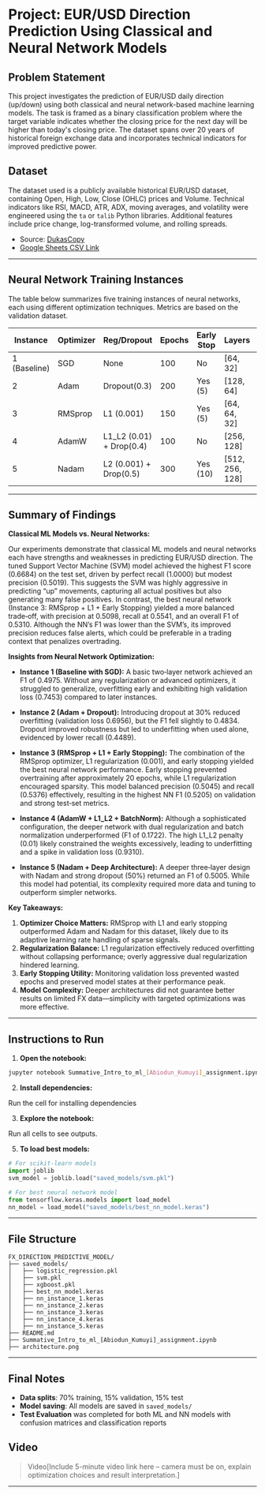 # Project: EUR/USD Direction Prediction Using Classical and Neural Network Models

## Problem Statement

This project investigates the prediction of EUR/USD daily direction (up/down) using both classical and neural network-based machine learning models. The task is framed as a binary classification problem where the target variable indicates whether the closing price for the next day will be higher than today's closing price. The dataset spans over 20 years of historical foreign exchange data and incorporates technical indicators for improved predictive power.

## Dataset

The dataset used is a publicly available historical EUR/USD dataset, containing Open, High, Low, Close (OHLC) prices and Volume. Technical indicators like RSI, MACD, ATR, ADX, moving averages, and volatility were engineered using the `ta` or `talib` Python libraries. Additional features include price change, log-transformed volume, and rolling spreads.

- Source: [DukasCopy](https://www.dukascopy.com/swiss/english/marketwatch/historical/)
- [Google Sheets CSV Link](https://docs.google.com/spreadsheets/d/1vy592idgw6ifdccWXf1nV6Wf1VGkqcvCoj4OnbU4loI/export?format=csv)

---

## Neural Network Training Instances

The table below summarizes five training instances of neural networks, each using different optimization techniques. Metrics are based on the validation dataset.

| Instance     | Optimizer | Reg/Dropout               | Epochs | Early Stop | Layers           | LR     | Accuracy | Loss   | F1-score | Precision | Recall |
| ------------ | --------- | ------------------------- | ------ | ---------- | ---------------- | ------ | -------- | ------ | -------- | --------- | ------ |
| 1 (Baseline) | SGD       | None                      | 100    | No         | \[64, 32]        | 0.01   | 0.5107   | 0.7453 | 0.4975   | 0.5144    | 0.4817 |
| 2            | Adam      | Dropout(0.3)              | 200    | Yes (5)    | \[128, 64]       | 0.001  | 0.5174   | 0.6956 | 0.4834   | 0.5236    | 0.4489 |
| 3            | RMSprop   | L1 (0.001)                | 150    | Yes (5)    | \[64, 64, 32]    | 0.0005 | 0.5019   | 0.6968 | 0.5205   | 0.5045    | 0.5376 |
| 4            | AdamW     | L1\_L2 (0.01) + Drop(0.4) | 100    | No         | \[256, 128]      | 0.005  | 0.4971   | 0.9310 | 0.1722   | 0.5000    | 0.1040 |
| 5            | Nadam     | L2 (0.001) + Drop(0.5)    | 300    | Yes (10)   | \[512, 256, 128] | 0.0001 | 0.5068   | 0.7347 | 0.5005   | 0.5100    | 0.4913 |

---

## Summary of Findings

**Classical ML Models vs. Neural Networks:**

Our experiments demonstrate that classical ML models and neural networks each have strengths and weaknesses in predicting EUR/USD direction. The tuned Support Vector Machine (SVM) model achieved the highest F1 score (0.6684) on the test set, driven by perfect recall (1.0000) but modest precision (0.5019). This suggests the SVM was highly aggressive in predicting “up” movements, capturing all actual positives but also generating many false positives. In contrast, the best neural network (Instance 3: RMSprop + L1 + Early Stopping) yielded a more balanced trade‑off, with precision at 0.5098, recall at 0.5541, and an overall F1 of 0.5310. Although the NN’s F1 was lower than the SVM’s, its improved precision reduces false alerts, which could be preferable in a trading context that penalizes overtrading.

**Insights from Neural Network Optimization:**

* **Instance 1 (Baseline with SGD):** A basic two‑layer network achieved an F1 of 0.4975. Without any regularization or advanced optimizers, it struggled to generalize, overfitting early and exhibiting high validation loss (0.7453) compared to later instances.

* **Instance 2 (Adam + Dropout):** Introducing dropout at 30% reduced overfitting (validation loss 0.6956), but the F1 fell slightly to 0.4834. Dropout improved robustness but led to underfitting when used alone, evidenced by lower recall (0.4489).

* **Instance 3 (RMSprop + L1 + Early Stopping):** The combination of the RMSprop optimizer, L1 regularization (0.001), and early stopping yielded the best neural network performance. Early stopping prevented overtraining after approximately 20 epochs, while L1 regularization encouraged sparsity. This model balanced precision (0.5045) and recall (0.5376) effectively, resulting in the highest NN F1 (0.5205) on validation and strong test‑set metrics.

* **Instance 4 (AdamW + L1\_L2 + BatchNorm):** Although a sophisticated configuration, the deeper network with dual regularization and batch normalization underperformed (F1 of 0.1722). The high L1\_L2 penalty (0.01) likely constrained the weights excessively, leading to underfitting and a spike in validation loss (0.9310).

* **Instance 5 (Nadam + Deep Architecture):** A deeper three‐layer design with Nadam and strong dropout (50%) returned an F1 of 0.5005. While this model had potential, its complexity required more data and tuning to outperform simpler networks.

**Key Takeaways:**

1. **Optimizer Choice Matters:** RMSprop with L1 and early stopping outperformed Adam and Nadam for this dataset, likely due to its adaptive learning rate handling of sparse signals.
2. **Regularization Balance:** L1 regularization effectively reduced overfitting without collapsing performance; overly aggressive dual regularization hindered learning.
3. **Early Stopping Utility:** Monitoring validation loss prevented wasted epochs and preserved model states at their performance peak.
4. **Model Complexity:** Deeper architectures did not guarantee better results on limited FX data—simplicity with targeted optimizations was more effective.

---

## Instructions to Run

1. **Open the notebook:**

```bash
jupyter notebook Summative_Intro_to_ml_[Abiodun_Kumuyi]_assignment.ipynb
```
2. **Install dependencies:**

  Run the cell for installing dependencies

3. **Explore the notebook:**

  Run all cells to see outputs.

5. **To load best models:**

```python
# For scikit-learn models
import joblib
svm_model = joblib.load("saved_models/svm.pkl")

# For best neural network model
from tensorflow.keras.models import load_model
nn_model = load_model("saved_models/best_nn_model.keras")
```

---

## File Structure

```
FX_DIRECTION_PREDICTIVE_MODEL/
├── saved_models/
│   ├── logistic_regression.pkl
│   ├── svm.pkl
│   ├── xgboost.pkl
│   ├── best_nn_model.keras
│   ├── nn_instance_1.keras
│   ├── nn_instance_2.keras
│   ├── nn_instance_3.keras
│   ├── nn_instance_4.keras
│   ├── nn_instance_5.keras
├── README.md
├── Summative_Intro_to_ml_[Abiodun_Kumuyi]_assignment.ipynb
├── architecture.png
```

---

## Final Notes

* **Data splits**: 70% training, 15% validation, 15% test
* **Model saving**: All models are saved in `saved_models/`
* **Test Evaluation** was completed for both ML and NN models with confusion matrices and classification reports

## Video

> Video[Include 5-minute video link here – camera must be on, explain optimization choices and result interpretation.]

---
